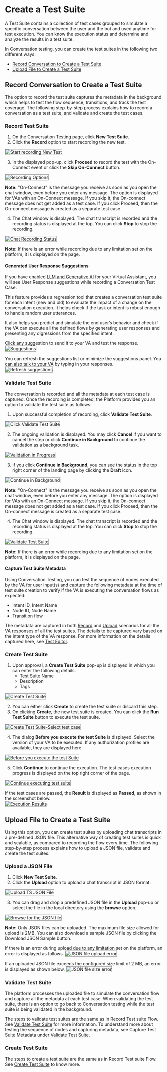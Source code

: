 # **Create a Test Suite**

A Test Suite contains a collection of test cases grouped to simulate a specific conversation between the user and the bot and used anytime for test execution. You can know the execution status and determine and analyze the results in a test suite.

In Conversation testing, you can create the test suites in the following two different ways:

* [Record Conversation to Create a Test Suite](https://docsinternal-kore.github.io/docs/xo/automation/testing/regression-testing/conversation-testing/create-a-test-suite/#record-conversation-to-create-a-test-suite)
* [Upload File to Create a Test Suite](https://docsinternal-kore.github.io/docs/xo/automation/testing/regression-testing/conversation-testing/create-a-test-suite/#upload-file-to-create-a-test-suite)


## Record Conversation to Create a Test Suite

The option to record the test suite captures the metadata in the background which helps to test the flow sequence, transitions, and track the test coverage. The following step-by-step process explains how to record a conversation as a test suite, and validate and create the test cases.


### Record Test Suite

1. On the Conversation Testing page, click **New Test Suite**.
2. Click the **Record** option to start recording the new test.  
<img src="../images/ct-create-test-suite-record1.png" alt="Start recording New Test" title="Start recording New Test" style="border: 1px solid gray;"/>

3. In the displayed pop-up, click **Proceed** to record the test with the On-Connect event or click the **Skip On-Connect** button.  
<img src="../images/ct-create-test-suite-record2.png" alt="Recording Options" title="Recording Options" style="border: 1px solid gray;"/>   
  
**Note:** "On-Connect" is the message you receive as soon as you open the chat window, even before you enter any message. The option is displayed for VAs with an On-Connect message. If you skip it, the On-connect message does not get added as a test case. If you click Proceed, then the On-connect message is created as a separate test case.      
        
4. The Chat window is displayed. The chat transcript is recorded and the recording status is displayed at the top. You can click **Stop** to stop the recording.  
<img src="../images/ct-create-test-suite-record-chat.png" alt="Chat Recording Status" title="Chat Recording Status" style="border: 1px solid gray;"/>  
  
**Note:** If there is an error while recording due to any limitation set on the platform, it is displayed on the page.


#### Generated User Response Suggestions

If you have enabled [LLM and Generative AI](https://developer.kore.ai/docs/bots/nlp/llm-and-generative-ai/) for your Virtual Assistant, you will see User Response suggestions while recording a Conversation Test Case. 

This feature provides a regression tool that creates a conversation test suite for each intent (new and old) to evaluate the impact of a change on the conversation execution. It helps check if the task or intent is robust enough to handle random user utterances. 

It also helps you predict and simulate the end user’s behavior and check if the VA can execute all the defined flows by generating user responses and presenting any digressions from the specified intent.

Click any suggestion to send it to your VA and test the response.  
<img src="../images/ct-create-test-suite-suggestions.png" alt="Suggestions" title="Suggestions" style="border: 1px solid gray;"/>

You can refresh the suggestions list or minimize the suggestions panel. You can also talk to your VA by typing in your responses.  
<img src="../images/ct-create-test-suite-refresh-collapse.png" alt="Refresh suggestions" title="Refresh suggestions" style="border: 1px solid gray;"/>


### Validate Test Suite

The conversation is recorded and all the metadata at each test case is captured. Once the recording is completed, the Platform provides you an option to validate the test suite as follows:

1. Upon successful completion of recording, click **Validate Test Suite**.  
<img src="../images/ct-create-test-suite-record3.png" alt="Click Validate Test Suite" title="Click Validate Test Suite" style="border: 1px solid gray;"/>

2. The ongoing validation is displayed. You may click **Cancel** if you want to cancel the step or click **Continue in Background** to continue the validation as a background task.  
<img src="../images/ct-create-test-suite-validation-in-progress.png" alt="Validation in Progress" title="Validation in Progress" style="border: 1px solid gray;"/>

3. If you click **Continue in Background**, you can see the status in the top right corner of the landing page by clicking the **Draft** icon.  
<img src="../images/ct-create-test-suite-draft.png" alt="Continue in Background" title="Continue in Background" style="border: 1px solid gray;"/>  
  
**Note:** "On-Connect" is the message you receive as soon as you open the chat window, even before you enter any message. The option is displayed for VAs with an On-Connect message. If you skip it, the On-connect message does not get added as a test case. If you click Proceed, then the On-connect message is created as a separate test case.  


4. The Chat window is displayed. The chat transcript is recorded and the recording status is displayed at the top. You can click **Stop** to stop the recording.  
<img src="../images/ct-create-test-suite-validate-ts.png" alt="Validate Test Suite" title="Validate Test Suite" style="border: 1px solid gray;"/>  
  
**Note:** If there is an error while recording due to any limitation set on the platform, it is displayed on the page.  


#### Capture Test Suite Metadata

Using Conversation Testing, you can test the sequence of nodes executed by the VA for user input(s) and capture the following metadata at the time of test suite creation to verify if the VA is executing the conversation flows as expected:

* Intent ID, Intent Name
* Node ID, Node Name
* Transition flow

The metadata are captured in both [Record](https://docsinternal-kore.github.io/docs/xo/automation/testing/regression-testing/conversation-testing/create-a-test-suite/#record-conversation-to-create-a-test-suite) and [Upload](https://docsinternal-kore.github.io/docs/xo/automation/testing/regression-testing/conversation-testing/create-a-test-suite/#upload-file-to-create-a-test-suite) scenarios for all the VA responses of all the test suites. The details to be captured vary based on the intent type of the VA response. For more information on the details captured here, see [Test Editor](https://docsinternal-kore.github.io/docs/xo/automation/testing/regression-testing/conversation-testing/test-editor).


### Create Test Suite

1. Upon approval, a **Create Test Suite** pop-up is displayed in which you can enter the following details:
    * Test Suite Name
    * Description
    * Tags  
<img src="../images/ct-create-test-suite-create-ts.png" alt="Create Test Suite" title="Create Test Suite" style="border: 1px solid gray;"/>     

2. You can either click **Create** to create the test suite or discard this step.
3. On clicking **Create**, the new test suite is created. You can click the **Run Test Suite** button to execute the test suite.  
<img src="../images/ct-create-test-suite-create-tc-selected.png" alt="Create Test Suite-Select test case" title="Create Test Suite-Select test case" style="border: 1px solid gray;"/> 

4. The dialog **Before you execute the test Suite** is displayed. Select the version of your VA to be executed. If any authorization profiles are available, they are displayed here.  
<img src="../images/ct-create-test-suite-create-b4-u-execute.png" alt="Before you execute the test Suite" title="Before you execute the test Suite" style="border: 1px solid gray;"/>

5. Click **Continue** to continue the execution. The test cases execution progress is displayed on the top right corner of the page.  
<img src="../images/ct-create-test-suite-create-execution.png" alt="Continue executing test suite" title="Continue executing test suite" style="border: 1px solid gray;"/>  
  
If the test cases are passed, the **Result** is displayed as **Passed**, as shown in the screenshot below.  
<img src="../images/ct-create-test-suite-create-suite.png" alt="Execution Results" title="Execution Results" style="border: 1px solid gray;"/>


## Upload File to Create a Test Suite

Using this option, you can create test suites by uploading chat transcripts in a pre-defined JSON file. This alternative way of creating test suites is quick and scalable, as compared to recording the flow every time. The following step-by-step process explains how to upload a JSON file, validate and create the test suites.


### Upload a JSON File
1. Click **New Test Suite**.
2. Click the **Upload** option to upload a chat transcript in JSON format.  
<img src="../images/ct-create-test-suite-create-new-ts-upload.png" alt="Upload TS JSON File" title="Upload TS JSON File" style="border: 1px solid gray;"/>

3. You can drag and drop a predefined JSON file in the **Upload** pop-up or select the file in the local directory using the **browse** option.  
<img src="../images/ct-create-test-suite-create-upload-file.png" alt="Browse for the JSON file" title="Browse for the JSON file" style="border: 1px solid gray;"/>  
  
**Note:** Only JSON files can be uploaded. The maximum file size allowed for upload is 2MB. You can also download a sample JSON file by clicking the Download JSON Sample button.

If there is an error during upload due to any limitation set on the platform, an error is displayed as follows.
<img src="../images/ct-create-test-suite-file-error.png" alt="JSON file upload error" title="JSON file upload error" style="border: 1px solid gray;"/> 

If an uploaded JSON file exceeds the configured size limit of 2 MB, an error is displayed as shown below.
<img src="../images/ct-create-test-suite-file-size-error.png" alt="JSON file size error" title="JSON file size error" style="border: 1px solid gray;"/> 


###  Validate Test Suite

The platform processes the uploaded file to simulate the conversation flow and capture all the metadata at each test case. When validating the test suite, there is an option to go back to Conversation testing while the test suite is being validated in the background.

The steps to validate test suites are the same as in Record Test suite Flow. See [Validate Test Suite](https://docsinternal-kore.github.io/docs/xo/automation/testing/regression-testing/conversation-testing/create-a-test-suite/#validate-test-suite) for more information. To understand more about testing the sequence of nodes and capturing metadata, see Capture Test Suite Metadata under [Validate Test Suite](https://docsinternal-kore.github.io/docs/xo/automation/testing/regression-testing/conversation-testing/create-a-test-suite/#validate-test-suite).


### Create Test Suite

The steps to create a test suite are the same as in Record Test suite Flow. See [Create Test Suite](https://docsinternal-kore.github.io/docs/xo/automation/testing/regression-testing/conversation-testing/create-a-test-suite/#create-test-suite) to know more.
